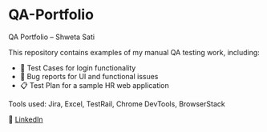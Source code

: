 # QA-Portfolio
QA Portfolio – Shweta Sati

This repository contains examples of my manual QA testing work, including:

- 🧪 Test Cases for login functionality
- 🐞 Bug reports for UI and functional issues
- 📋 Test Plan for a sample HR web application

Tools used: Jira, Excel, TestRail, Chrome DevTools, BrowserStack

📄 [LinkedIn](https://www.linkedin.com/in/shwetasatisqa/)
